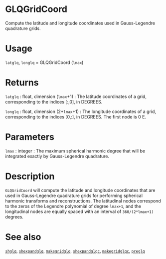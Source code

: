 # GLQGridCoord

Compute the latitude and longitude coordinates used in Gauss-Legendre quadrature grids.

# Usage

`latglq`, `longlq` = GLQGridCoord (`lmax`)

# Returns

`latglq` : float, dimension (`lmax`+1)
:   The latitude coordinates of a grid, corresponding to the indices [:,0], in DEGREES.

`longlq` : float, dimension (2\*`lmax`+1)
:   The longitude coordinates of a grid, corresponding to the indices [0,:], in DEGREES. The first node is 0 E.

# Parameters

`lmax` : integer
:   The maximum spherical harmonic degree that will be integrated exactly by Gauss-Legendre quadrature.

# Description

`GLQGridCoord` will compute the latitude and longitude coordinates that are used in Gauss-Legendre quadrature grids for performing spherical harmonic transforms and reconstructions. The latitudinal nodes correspond to the zeros of the Legendre polynomial of degree `lmax+1`, and the longitudinal nodes are equally spaced with an interval of `360/(2*lmax+1)` degrees.

# See also

[`shglq`](pyshglq.html), [`shexpandglq`](pyshexpandglq.html), [`makegridglq`](pymakegridglq.html), [`shexpandglqc`](pyshexpandglqc.html), [`makegridglqc`](pymakegridglqc.html), [`preglq`](pypreglq.html)
